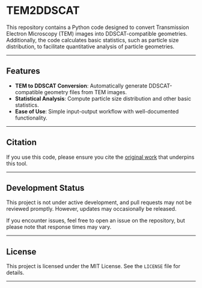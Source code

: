 # TEM2DDSCAT

This repository contains a Python code designed to convert Transmission Electron Microscopy (TEM) images into DDSCAT-compatible geometries. Additionally, the code calculates basic statistics, such as particle size distribution, to facilitate quantitative analysis of particle geometries.

---

## Features

- **TEM to DDSCAT Conversion**: Automatically generate DDSCAT-compatible geometry files from TEM images.
- **Statistical Analysis**: Compute particle size distribution and other basic statistics.
- **Ease of Use**: Simple input-output workflow with well-documented functionality.

---


## Citation

If you use this code, please ensure you cite the [original work](https://opg.optica.org/oe/fulltext.cfm?uri=oe-32-22-37994&id=561240) that underpins this tool.

---

## Development Status

This project is not under active development, and pull requests may not be reviewed promptly. However, updates may occasionally be released.

If you encounter issues, feel free to open an issue on the repository, but please note that response times may vary.

---

## License

This project is licensed under the MIT License. See the `LICENSE` file for details.

---
